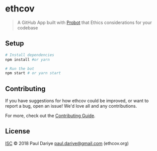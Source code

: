 # ethcov

> A GitHub App built with [Probot](https://github.com/probot/probot) that Ethics considerations for your codebase

## Setup

```sh
# Install dependencies
npm install #or yarn

# Run the bot
npm start # or yarn start
```

## Contributing

If you have suggestions for how ethcov could be improved, or want to report a bug, open an issue! We'd love all and any contributions.

For more, check out the [Contributing Guide](CONTRIBUTING.md).

## License

[ISC](LICENSE) © 2018 Paul Dariye <paul.dariye@gmail.com> (ethcov.org)
